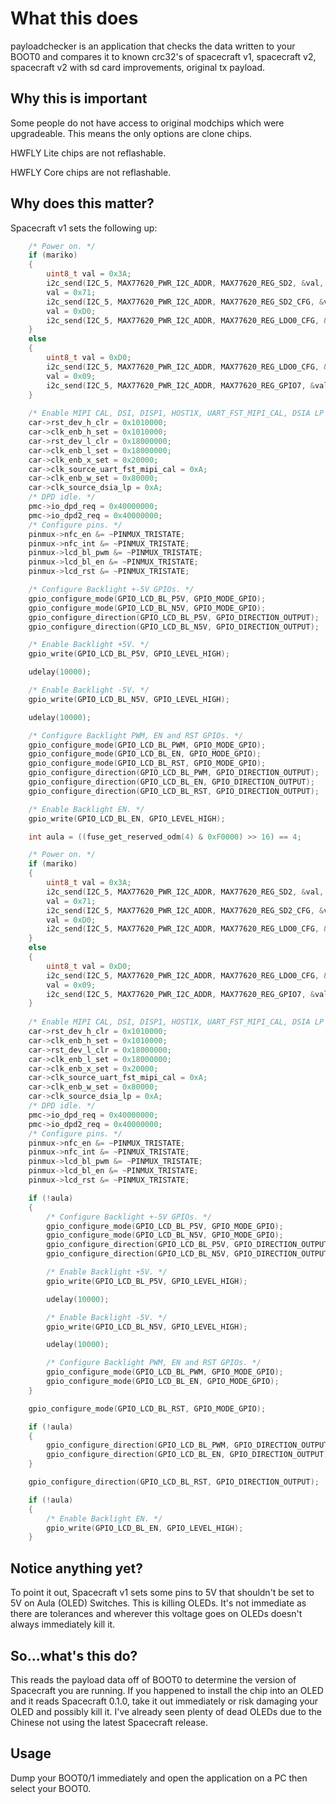 # What this does

payloadchecker is an application that checks the data written to your BOOT0 and compares it to known crc32's of spacecraft v1, spacecraft v2, spacecraft v2 with sd card improvements, original tx payload.

## Why this is important

Some people do not have access to original modchips which were upgradeable. This means the only options are clone chips.

HWFLY Lite chips are not reflashable.

HWFLY Core chips are not reflashable.

## Why does this matter?

Spacecraft v1 sets the following up:

```cpp
    /* Power on. */
    if (mariko)
    {
        uint8_t val = 0x3A;
        i2c_send(I2C_5, MAX77620_PWR_I2C_ADDR, MAX77620_REG_SD2, &val, 1);
        val = 0x71;
        i2c_send(I2C_5, MAX77620_PWR_I2C_ADDR, MAX77620_REG_SD2_CFG, &val, 1);
        val = 0xD0;
        i2c_send(I2C_5, MAX77620_PWR_I2C_ADDR, MAX77620_REG_LDO0_CFG, &val, 1);
    }
    else
    {
        uint8_t val = 0xD0;
        i2c_send(I2C_5, MAX77620_PWR_I2C_ADDR, MAX77620_REG_LDO0_CFG, &val, 1);
        val = 0x09;
        i2c_send(I2C_5, MAX77620_PWR_I2C_ADDR, MAX77620_REG_GPIO7, &val, 1);
    }
    
    /* Enable MIPI CAL, DSI, DISP1, HOST1X, UART_FST_MIPI_CAL, DSIA LP clocks. */
    car->rst_dev_h_clr = 0x1010000;
    car->clk_enb_h_set = 0x1010000;
    car->rst_dev_l_clr = 0x18000000;
    car->clk_enb_l_set = 0x18000000;
    car->clk_enb_x_set = 0x20000;
    car->clk_source_uart_fst_mipi_cal = 0xA;
    car->clk_enb_w_set = 0x80000;
    car->clk_source_dsia_lp = 0xA;
    /* DPD idle. */
    pmc->io_dpd_req = 0x40000000;
    pmc->io_dpd2_req = 0x40000000;
    /* Configure pins. */
    pinmux->nfc_en &= ~PINMUX_TRISTATE;
    pinmux->nfc_int &= ~PINMUX_TRISTATE;
    pinmux->lcd_bl_pwm &= ~PINMUX_TRISTATE;
    pinmux->lcd_bl_en &= ~PINMUX_TRISTATE;
    pinmux->lcd_rst &= ~PINMUX_TRISTATE;

    /* Configure Backlight +-5V GPIOs. */
    gpio_configure_mode(GPIO_LCD_BL_P5V, GPIO_MODE_GPIO);
    gpio_configure_mode(GPIO_LCD_BL_N5V, GPIO_MODE_GPIO);
    gpio_configure_direction(GPIO_LCD_BL_P5V, GPIO_DIRECTION_OUTPUT);
    gpio_configure_direction(GPIO_LCD_BL_N5V, GPIO_DIRECTION_OUTPUT);

    /* Enable Backlight +5V. */
    gpio_write(GPIO_LCD_BL_P5V, GPIO_LEVEL_HIGH); 

    udelay(10000);

    /* Enable Backlight -5V. */
    gpio_write(GPIO_LCD_BL_N5V, GPIO_LEVEL_HIGH); 

    udelay(10000);

    /* Configure Backlight PWM, EN and RST GPIOs. */
    gpio_configure_mode(GPIO_LCD_BL_PWM, GPIO_MODE_GPIO);
    gpio_configure_mode(GPIO_LCD_BL_EN, GPIO_MODE_GPIO);
    gpio_configure_mode(GPIO_LCD_BL_RST, GPIO_MODE_GPIO);    
    gpio_configure_direction(GPIO_LCD_BL_PWM, GPIO_DIRECTION_OUTPUT);
    gpio_configure_direction(GPIO_LCD_BL_EN, GPIO_DIRECTION_OUTPUT);
    gpio_configure_direction(GPIO_LCD_BL_RST, GPIO_DIRECTION_OUTPUT);

    /* Enable Backlight EN. */
    gpio_write(GPIO_LCD_BL_EN, GPIO_LEVEL_HIGH);
```

```cpp
    int aula = ((fuse_get_reserved_odm(4) & 0xF0000) >> 16) == 4;

    /* Power on. */
    if (mariko)
    {
        uint8_t val = 0x3A;
        i2c_send(I2C_5, MAX77620_PWR_I2C_ADDR, MAX77620_REG_SD2, &val, 1);
        val = 0x71;
        i2c_send(I2C_5, MAX77620_PWR_I2C_ADDR, MAX77620_REG_SD2_CFG, &val, 1);
        val = 0xD0;
        i2c_send(I2C_5, MAX77620_PWR_I2C_ADDR, MAX77620_REG_LDO0_CFG, &val, 1);
    }
    else
    {
        uint8_t val = 0xD0;
        i2c_send(I2C_5, MAX77620_PWR_I2C_ADDR, MAX77620_REG_LDO0_CFG, &val, 1);
        val = 0x09;
        i2c_send(I2C_5, MAX77620_PWR_I2C_ADDR, MAX77620_REG_GPIO7, &val, 1);
    }
    
    /* Enable MIPI CAL, DSI, DISP1, HOST1X, UART_FST_MIPI_CAL, DSIA LP clocks. */
    car->rst_dev_h_clr = 0x1010000;
    car->clk_enb_h_set = 0x1010000;
    car->rst_dev_l_clr = 0x18000000;
    car->clk_enb_l_set = 0x18000000;
    car->clk_enb_x_set = 0x20000;
    car->clk_source_uart_fst_mipi_cal = 0xA;
    car->clk_enb_w_set = 0x80000;
    car->clk_source_dsia_lp = 0xA;
    /* DPD idle. */
    pmc->io_dpd_req = 0x40000000;
    pmc->io_dpd2_req = 0x40000000;
    /* Configure pins. */
    pinmux->nfc_en &= ~PINMUX_TRISTATE;
    pinmux->nfc_int &= ~PINMUX_TRISTATE;
    pinmux->lcd_bl_pwm &= ~PINMUX_TRISTATE;
    pinmux->lcd_bl_en &= ~PINMUX_TRISTATE;
    pinmux->lcd_rst &= ~PINMUX_TRISTATE;

    if (!aula)
    {
	    /* Configure Backlight +-5V GPIOs. */
	    gpio_configure_mode(GPIO_LCD_BL_P5V, GPIO_MODE_GPIO);
	    gpio_configure_mode(GPIO_LCD_BL_N5V, GPIO_MODE_GPIO);
	    gpio_configure_direction(GPIO_LCD_BL_P5V, GPIO_DIRECTION_OUTPUT);
	    gpio_configure_direction(GPIO_LCD_BL_N5V, GPIO_DIRECTION_OUTPUT);

	    /* Enable Backlight +5V. */
	    gpio_write(GPIO_LCD_BL_P5V, GPIO_LEVEL_HIGH); 

	    udelay(10000);

	    /* Enable Backlight -5V. */
	    gpio_write(GPIO_LCD_BL_N5V, GPIO_LEVEL_HIGH); 

	    udelay(10000);

	    /* Configure Backlight PWM, EN and RST GPIOs. */
	    gpio_configure_mode(GPIO_LCD_BL_PWM, GPIO_MODE_GPIO);
	    gpio_configure_mode(GPIO_LCD_BL_EN, GPIO_MODE_GPIO);
    }

    gpio_configure_mode(GPIO_LCD_BL_RST, GPIO_MODE_GPIO);

    if (!aula)
    {
	    gpio_configure_direction(GPIO_LCD_BL_PWM, GPIO_DIRECTION_OUTPUT);
	    gpio_configure_direction(GPIO_LCD_BL_EN, GPIO_DIRECTION_OUTPUT);
    }

    gpio_configure_direction(GPIO_LCD_BL_RST, GPIO_DIRECTION_OUTPUT);

    if (!aula)
    {
	    /* Enable Backlight EN. */
	    gpio_write(GPIO_LCD_BL_EN, GPIO_LEVEL_HIGH);
    }
```
## Notice anything yet?
To point it out, Spacecraft v1 sets some pins to 5V that shouldn't be set to 5V on Aula (OLED) Switches. This is killing OLEDs. It's not immediate as there are tolerances and wherever this voltage goes on OLEDs doesn't always immediately kill it.


## So...what's this do?

This reads the payload data off of BOOT0 to determine the version of Spacecraft you are running. If you happened to install the chip into an OLED and it reads Spacecraft 0.1.0, take it out immediately or risk damaging your OLED and possibly kill it. I've already seen plenty of dead OLEDs due to the Chinese not using the latest Spacecraft release.

## Usage
Dump your BOOT0/1 immediately and open the application on a PC then select your BOOT0. 
